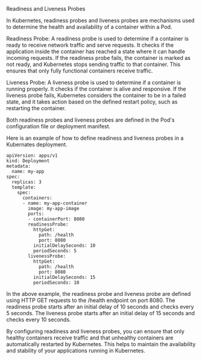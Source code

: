 
Readiness and Liveness Probes

In Kubernetes, readiness probes and liveness probes are mechanisms used to determine the health and availability of a container within a Pod.

Readiness Probe:
A readiness probe is used to determine if a container is ready to receive network traffic and serve requests. It checks if the application inside the container has reached a state where it can handle incoming requests. If the readiness probe fails, the container is marked as not ready, and Kubernetes stops sending traffic to that container. This ensures that only fully functional containers receive traffic.

Liveness Probe:
A liveness probe is used to determine if a container is running properly. It checks if the container is alive and responsive. If the liveness probe fails, Kubernetes considers the container to be in a failed state, and it takes action based on the defined restart policy, such as restarting the container.

Both readiness probes and liveness probes are defined in the Pod's configuration file or deployment manifest.

Here is an example of how to define readiness and liveness probes in a Kubernates deployment. 
```
apiVersion: apps/v1
kind: Deployment
metadata:
  name: my-app
spec:
  replicas: 3
  template:
    spec:
      containers:
      - name: my-app-container
        image: my-app-image
        ports:
        - containerPort: 8080
        readinessProbe:
          httpGet:
            path: /health
            port: 8080
          initialDelaySeconds: 10
          periodSeconds: 5
        livenessProbe:
          httpGet:
            path: /health
            port: 8080
          initialDelaySeconds: 15
          periodSeconds: 10
```
In the above example, the readiness probe and liveness probe are defined using HTTP GET requests to the /health endpoint on port 8080. The readiness probe starts after an initial delay of 10 seconds and checks every 5 seconds. The liveness probe starts after an initial delay of 15 seconds and checks every 10 seconds.

By configuring readiness and liveness probes, you can ensure that only healthy containers receive traffic and that unhealthy containers are automatically restarted by Kubernetes. This helps to maintain the availability and stability of your applications running in Kubernetes.
